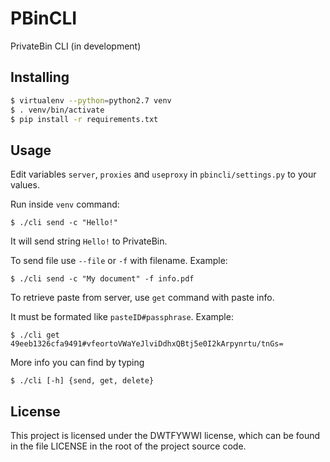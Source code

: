 PBinCLI
=====

PrivateBin CLI (in development)

Installing
-----
```bash
$ virtualenv --python=python2.7 venv
$ . venv/bin/activate
$ pip install -r requirements.txt
```

Usage
-----
Edit variables `server`, `proxies` and `useproxy` in `pbincli/settings.py` to your values.

Run inside `venv` command:

	$ ./cli send -c "Hello!"

It will send string `Hello!` to PrivateBin.

To send file use `--file` or `-f` with filename. Example:

	$ ./cli send -c "My document" -f info.pdf

To retrieve paste from server, use `get` command with paste info.

It must be formated like `pasteID#passphrase`. Example:

	$ ./cli get 49eeb1326cfa9491#vfeortoVWaYeJlviDdhxQBtj5e0I2kArpynrtu/tnGs=

More info you can find by typing

	$ ./cli [-h] {send, get, delete}

License
-------
This project is licensed under the DWTFYWWI license, which can be found in the file
LICENSE in the root of the project source code.
